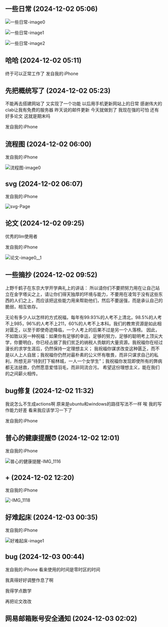 ## 一些日常 (2024-12-02 05:06)

![一些日常-image0](output.assets/image0.jpeg)

![一些日常-image1](output.assets/image1.jpeg)

![一些日常-image2](output.assets/image2.png)



## 哈哈 (2024-12-02 05:11)

终于可以正常工作了
发自我的 iPhone


## 先把概统写了 (2024-12-02 05:23)

不能再去搭建网站了
又实现了一个功能
以后用手机更新网站上的日常
感谢伟大的clab让我有免费的服务器
昨天说的邮件更新
今天就做到了
我现在强的可怕
还有好多论文
这就是期末吗

发自我的 iPhone


## 流程图 (2024-12-02 06:00)


发自我的 iPhone

![流程图-image0](output.assets/image0.png)


## svg (2024-12-02 06:07)





发自我的 iPhone

![svg-Page](output.assets/Page.svg)


## 论文 (2024-12-02 09:25)

优秀的llm使用者


发自我的 iPhone

![论文-image0__1](output.assets/image0__1.jpeg)


## 一些摘抄 (2024-12-02 09:52)



上野千鹤子在东京大学开学典礼上的讲话：
所以请你们不要把努力用在让自己站立在金字塔尖之上，请让你们得天独厚的环境与能力，不要用在凌驾于没有这些东西的人们之上，而应该把这些能力用来帮助他们，然后不要逞强，而是承认自己的脆弱，相互依存。


无论有多少人以怎样的方式祝福，每年有99.93%的人考不上清北，98.5%的人考不上985，96%的人考不上211，60%的人考不上本科。我们的教育资源是如此相对匮乏，以至于即使奇迹降临，一个人考上的后果不过是另一个人落榜。
因此，不如致以另一种祝福：如果你有足够的幸运，足够的努力，足够的聪明考上顶尖大学，你要明白，你已经占据了我们贫乏的纳税人贡献的大量资源。我祝福你在经过漫长的求学生涯后，仍然保持一定理想主义；
我祝福你谋求改变这种匮乏，而不是以人上人自居；我祝福你仍然对最朴素的公义怀有敬畏，而非只谋求自己的私利，所想无非“待到打下榆林城，一人一个女学生”；我祝福你发现即使所有的弊病都无法拯救，仍然愿意爱惜羽毛，而非同流合污。
希望这份理想主义，能在我们的之间薪火相传。










## bug修复 (2024-12-02 11:32)

我说怎么不生成actions啊
原来是ubuntu和windows的路径写法不一样
唉
我的写作能力好差
看来我应该学习一下了


发自我的 iPhone


## 普心的健康提醒⏰ (2024-12-02 12:01)





发自我的 iPhone

![普心的健康提醒-IMG_1116](output.assets/IMG_1116.jpg)


## + (2024-12-02 12:20)





发自我的 iPhone

![-IMG_1118](output.assets/IMG_1118.JPG)


## 好难起床 (2024-12-03 00:35)


发自我的 iPhone

![好难起床-image1](output.assets/image1.png)


## bug (2024-12-03 00:44)


发自我的 iPhone
看来使用的时间是零时区的时间

我真得好好调整作息了啊

我得学点数学

再把论文改改


## 网易邮箱账号安全通知 (2024-12-03 02:02)



